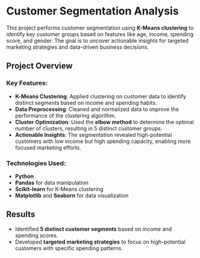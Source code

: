 # Customer Segmentation Analysis

This project performs customer segmentation using **K-Means clustering** to identify key customer groups based on features like age, income, spending score, and gender. The goal is to uncover actionable insights for targeted marketing strategies and data-driven business decisions.

## Project Overview

### Key Features:
- **K-Means Clustering**: Applied clustering on customer data to identify distinct segments based on income and spending habits.
- **Data Preprocessing**: Cleaned and normalized data to improve the performance of the clustering algorithm.
- **Cluster Optimization**: Used the **elbow method** to determine the optimal number of clusters, resulting in 5 distinct customer groups.
- **Actionable Insights**: The segmentation revealed high-potential customers with low income but high spending capacity, enabling more focused marketing efforts.

### Technologies Used:
- **Python**
- **Pandas** for data manipulation
- **Scikit-learn** for K-Means clustering
- **Matplotlib** and **Seaborn** for data visualization

## Results

- Identified **5 distinct customer segments** based on income and spending scores.
- Developed **targeted marketing strategies** to focus on high-potential customers with specific spending patterns.
